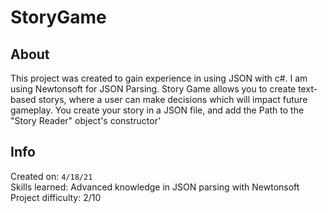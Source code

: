 # StoryGame

## About

This project was created to gain experience in using JSON with c#. I am using Newtonsoft for JSON Parsing. Story Game allows you to create text-based storys, where a user can make decisions which will impact future gameplay. You create your story in a JSON file, and add the Path to the "Story Reader" object's constructor'

## Info

Created on: `4/18/21`  
Skills learned: Advanced knowledge in JSON parsing with Newtonsoft
Project difficulty: 2/10